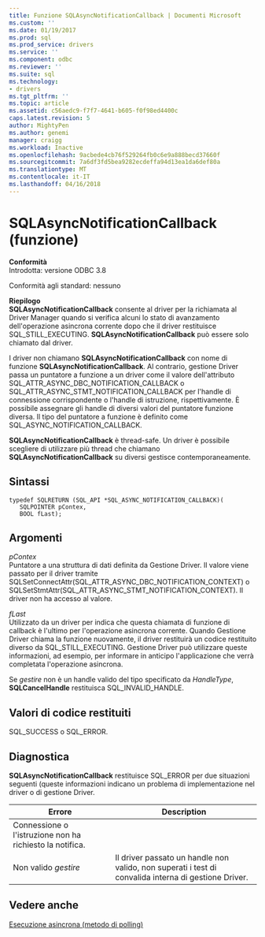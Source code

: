 ```yaml
---
title: Funzione SQLAsyncNotificationCallback | Documenti Microsoft
ms.custom: ''
ms.date: 01/19/2017
ms.prod: sql
ms.prod_service: drivers
ms.service: ''
ms.component: odbc
ms.reviewer: ''
ms.suite: sql
ms.technology:
- drivers
ms.tgt_pltfrm: ''
ms.topic: article
ms.assetid: c56aedc9-f7f7-4641-b605-f0f98ed4400c
caps.latest.revision: 5
author: MightyPen
ms.author: genemi
manager: craigg
ms.workload: Inactive
ms.openlocfilehash: 9acbede4cb76f529264fb0c6e9a888becd37660f
ms.sourcegitcommit: 7a6df3fd5bea9282ecdeffa94d13ea1da6def80a
ms.translationtype: MT
ms.contentlocale: it-IT
ms.lasthandoff: 04/16/2018
---
```

# <a name="sqlasyncnotificationcallback-function"></a>SQLAsyncNotificationCallback (funzione)
**Conformità**  
 Introdotta: versione ODBC 3.8  
  
 Conformità agli standard: nessuno  
  
 **Riepilogo**  
 **SQLAsyncNotificationCallback** consente al driver per la richiamata al Driver Manager quando si verifica alcuni lo stato di avanzamento dell'operazione asincrona corrente dopo che il driver restituisce SQL_STILL_EXECUTING. **SQLAsyncNotificationCallback** può essere solo chiamato dal driver.  
  
 I driver non chiamano **SQLAsyncNotificationCallback** con nome di funzione **SQLAsyncNotificationCallback**. Al contrario, gestione Driver passa un puntatore a funzione a un driver come il valore dell'attributo SQL_ATTR_ASYNC_DBC_NOTIFICATION_CALLBACK o SQL_ATTR_ASYNC_STMT_NOTIFICATION_CALLBACK per l'handle di connessione corrispondente o l'handle di istruzione, rispettivamente. È possibile assegnare gli handle di diversi valori del puntatore funzione diversa. Il tipo del puntatore a funzione è definito come SQL_ASYNC_NOTIFICATION_CALLBACK.  
  
 **SQLAsyncNotificationCallback** è thread-safe. Un driver è possibile scegliere di utilizzare più thread che chiamano **SQLAsyncNotificationCallback** su diversi gestisce contemporaneamente.  
  
## <a name="syntax"></a>Sintassi  
  
```  
typedef SQLRETURN (SQL_API *SQL_ASYNC_NOTIFICATION_CALLBACK)(  
   SQLPOINTER pContex,   
   BOOL fLast);  
```  
  
## <a name="arguments"></a>Argomenti  
 *pContex*  
 Puntatore a una struttura di dati definita da Gestione Driver. Il valore viene passato per il driver tramite SQLSetConnectAttr(SQL_ATTR_ASYNC_DBC_NOTIFICATION_CONTEXT) o SQLSetStmtAttr(SQL_ATTR_ASYNC_STMT_NOTIFICATION_CONTEXT).  Il driver non ha accesso al valore.  
  
 *fLast*  
 Utilizzato da un driver per indica che questa chiamata di funzione di callback è l'ultimo per l'operazione asincrona corrente. Quando Gestione Driver chiama la funzione nuovamente, il driver restituirà un codice restituito diverso da SQL_STILL_EXECUTING. Gestione Driver può utilizzare queste informazioni, ad esempio, per informare in anticipo l'applicazione che verrà completata l'operazione asincrona.  
  
 Se *gestire* non è un handle valido del tipo specificato da *HandleType*, **SQLCancelHandle** restituisca SQL_INVALID_HANDLE.  
  
## <a name="returns"></a>Valori di codice restituiti  
 SQL_SUCCESS o SQL_ERROR.  
  
## <a name="diagnostics"></a>Diagnostica  
 **SQLAsyncNotificationCallback** restituisce SQL_ERROR per due situazioni seguenti (queste informazioni indicano un problema di implementazione nel driver o di gestione Driver.  
  
|Errore|Description|  
|-----------|-----------------|  
|Connessione o l'istruzione non ha richiesto la notifica.||  
|Non valido *gestire*|Il driver passato un handle non valido, non superati i test di convalida interna di gestione Driver.|  
  
## <a name="see-also"></a>Vedere anche  
 [Esecuzione asincrona (metodo di polling)](../../../odbc/reference/develop-app/asynchronous-execution-polling-method.md)
